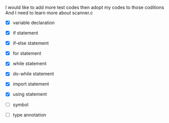 I would like to add more test codes then adopt my codes to those coditions
And I need to learn more about scanner.c

- [x] variable declaration
- [x] if statement
- [x] if-else statement
- [x] for statement
- [x] while statement
- [x] do-while statement
- [x] import statement
- [x] using statement
- [ ] symbol
- [ ] type annotation



